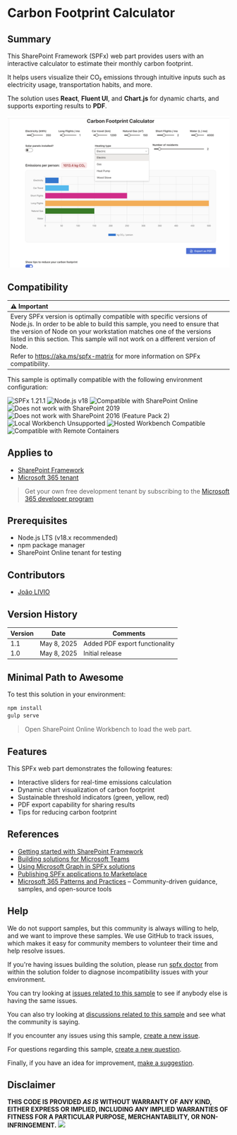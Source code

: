 # Carbon Footprint Calculator

## Summary

This SharePoint Framework (SPFx) web part provides users with an interactive calculator to estimate their monthly carbon footprint.

It helps users visualize their CO₂ emissions through intuitive inputs such as electricity usage, transportation habits, and more.

The solution uses **React**, **Fluent UI**, and **Chart.js** for dynamic charts, and supports exporting results to **PDF**.

![Solution in Action](./assets/sample.png)

## Compatibility

| :warning: Important          |
|:---------------------------|
| Every SPFx version is optimally compatible with specific versions of Node.js. In order to be able to build this sample, you need to ensure that the version of Node on your workstation matches one of the versions listed in this section. This sample will not work on a different version of Node.|
|Refer to <https://aka.ms/spfx-matrix> for more information on SPFx compatibility.   |

This sample is optimally compatible with the following environment configuration:

![SPFx 1.21.1](https://img.shields.io/badge/SPFx-1.21.1-green.svg)
![Node.js v18](https://img.shields.io/badge/Node.js-v18-green.svg)
![Compatible with SharePoint Online](https://img.shields.io/badge/SharePoint%20Online-Compatible-green.svg)
![Does not work with SharePoint 2019](https://img.shields.io/badge/SharePoint%20Server%202019-Incompatible-red.svg "SharePoint Server 2019 requires SPFx 1.4.1 or lower")
![Does not work with SharePoint 2016 (Feature Pack 2)](https://img.shields.io/badge/SharePoint%20Server%202016%20(Feature%20Pack%202)-Incompatible-red.svg "SharePoint Server 2016 Feature Pack 2 requires SPFx 1.1")
![Local Workbench Unsupported](https://img.shields.io/badge/Local%20Workbench-Unsupported-red.svg "Local workbench is no longer available as of SPFx 1.13 and above")
![Hosted Workbench Compatible](https://img.shields.io/badge/Hosted%20Workbench-Compatible-green.svg)
![Compatible with Remote Containers](https://img.shields.io/badge/Remote%20Containers-Compatible-green.svg)


## Applies to

* [SharePoint Framework](https://aka.ms/spfx)
* [Microsoft 365 tenant](https://learn.microsoft.com/en-us/sharepoint/dev/spfx/set-up-your-developer-tenant)

> Get your own free development tenant by subscribing to the [Microsoft 365 developer program](https://aka.ms/o365devprogram)

## Prerequisites

* Node.js LTS (v18.x recommended)
* npm package manager
* SharePoint Online tenant for testing

## Contributors

* [João LIVIO](https://github.com/jtlivio)

## Version History

| Version | Date        | Comments                       |
| ------- | ----------- | ------------------------------ |
| 1.1     | May 8, 2025 | Added PDF export functionality |
| 1.0     | May 8, 2025 | Initial release                |



## Minimal Path to Awesome

To test this solution in your environment:

```bash
npm install
gulp serve
```

> Open SharePoint Online Workbench to load the web part.

## Features

This SPFx web part demonstrates the following features:

* Interactive sliders for real-time emissions calculation
* Dynamic chart visualization of carbon footprint
* Sustainable threshold indicators (green, yellow, red)
* PDF export capability for sharing results
* Tips for reducing carbon footprint

## References

* [Getting started with SharePoint Framework](https://learn.microsoft.com/en-us/sharepoint/dev/spfx/set-up-your-developer-tenant)
* [Building solutions for Microsoft Teams](https://learn.microsoft.com/en-us/sharepoint/dev/spfx/build-for-teams-overview)
* [Using Microsoft Graph in SPFx solutions](https://learn.microsoft.com/en-us/sharepoint/dev/spfx/web-parts/get-started/using-microsoft-graph-apis)
* [Publishing SPFx applications to Marketplace](https://learn.microsoft.com/en-us/sharepoint/dev/spfx/publish-to-marketplace-overview)
* [Microsoft 365 Patterns and Practices](https://aka.ms/m365pnp) – Community-driven guidance, samples, and open-source tools

## Help

We do not support samples, but this community is always willing to help, and we want to improve these samples. We use GitHub to track issues, which makes it easy for  community members to volunteer their time and help resolve issues.

If you're having issues building the solution, please run [spfx doctor](https://pnp.github.io/cli-microsoft365/cmd/spfx/spfx-doctor/) from within the solution folder to diagnose incompatibility issues with your environment.

You can try looking at [issues related to this sample](https://github.com/pnp/sp-dev-fx-webparts/issues?q=label%3A%22sample%3A%20react-carbon-footprint-calculator%22) to see if anybody else is having the same issues.

You can also try looking at [discussions related to this sample](https://github.com/pnp/sp-dev-fx-webparts/discussions?discussions_q=react-carbon-footprint-calculator) and see what the community is saying.

If you encounter any issues using this sample, [create a new issue](https://github.com/pnp/sp-dev-fx-webparts/issues/new?assignees=&labels=Needs%3A+Triage+%3Amag%3A%2Ctype%3Abug-suspected%2Csample%3A%20react-carbon-footprint-calculator&template=bug-report.yml&sample=react-carbon-footprint-calculator&authors=@jtlivio&title=react-carbon-footprint-calculator%20-%20).

For questions regarding this sample, [create a new question](https://github.com/pnp/sp-dev-fx-webparts/issues/new?assignees=&labels=Needs%3A+Triage+%3Amag%3A%2Ctype%3Aquestion%2Csample%3A%20react-carbon-footprint-calculator&template=question.yml&sample=react-carbon-footprint-calculator&authors=@jtlivio&title=react-carbon-footprint-calculator%20-%20).

Finally, if you have an idea for improvement, [make a suggestion](https://github.com/pnp/sp-dev-fx-webparts/issues/new?assignees=&labels=Needs%3A+Triage+%3Amag%3A%2Ctype%3Aenhancement%2Csample%3A%20react-carbon-footprint-calculator&template=suggestion.yml&sample=react-carbon-footprint-calculator&authors=@jtlivio&title=react-carbon-footprint-calculator%20-%20).

## Disclaimer

**THIS CODE IS PROVIDED *AS IS* WITHOUT WARRANTY OF ANY KIND, EITHER EXPRESS OR IMPLIED, INCLUDING ANY IMPLIED WARRANTIES OF FITNESS FOR A PARTICULAR PURPOSE, MERCHANTABILITY, OR NON-INFRINGEMENT.**
<img src="https://m365-visitor-stats.azurewebsites.net/sp-dev-fx-webparts/samples/react-carbon-footprint-calculator" />

